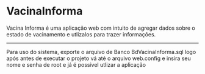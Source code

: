 # VacinaInforma
Vacina Informa é uma aplicação web com intuito de agregar dados sobre o estado de vacinamento e utlizalos para trazer informações.
________________________________________________________________________________________________________________________________________
Para uso do sistema, exporte o arquivo de Banco BdVacinaInforma.sql
logo após antes de executar o projeto vá até o arquivo web.config e insira seu nome e senha de root 
e já é possivel utlizar a aplicação
